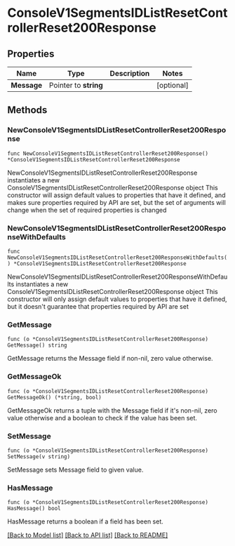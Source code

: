 # ConsoleV1SegmentsIDListResetControllerReset200Response

## Properties

Name | Type | Description | Notes
------------ | ------------- | ------------- | -------------
**Message** | Pointer to **string** |  | [optional] 

## Methods

### NewConsoleV1SegmentsIDListResetControllerReset200Response

`func NewConsoleV1SegmentsIDListResetControllerReset200Response() *ConsoleV1SegmentsIDListResetControllerReset200Response`

NewConsoleV1SegmentsIDListResetControllerReset200Response instantiates a new ConsoleV1SegmentsIDListResetControllerReset200Response object
This constructor will assign default values to properties that have it defined,
and makes sure properties required by API are set, but the set of arguments
will change when the set of required properties is changed

### NewConsoleV1SegmentsIDListResetControllerReset200ResponseWithDefaults

`func NewConsoleV1SegmentsIDListResetControllerReset200ResponseWithDefaults() *ConsoleV1SegmentsIDListResetControllerReset200Response`

NewConsoleV1SegmentsIDListResetControllerReset200ResponseWithDefaults instantiates a new ConsoleV1SegmentsIDListResetControllerReset200Response object
This constructor will only assign default values to properties that have it defined,
but it doesn't guarantee that properties required by API are set

### GetMessage

`func (o *ConsoleV1SegmentsIDListResetControllerReset200Response) GetMessage() string`

GetMessage returns the Message field if non-nil, zero value otherwise.

### GetMessageOk

`func (o *ConsoleV1SegmentsIDListResetControllerReset200Response) GetMessageOk() (*string, bool)`

GetMessageOk returns a tuple with the Message field if it's non-nil, zero value otherwise
and a boolean to check if the value has been set.

### SetMessage

`func (o *ConsoleV1SegmentsIDListResetControllerReset200Response) SetMessage(v string)`

SetMessage sets Message field to given value.

### HasMessage

`func (o *ConsoleV1SegmentsIDListResetControllerReset200Response) HasMessage() bool`

HasMessage returns a boolean if a field has been set.


[[Back to Model list]](../README.md#documentation-for-models) [[Back to API list]](../README.md#documentation-for-api-endpoints) [[Back to README]](../README.md)


